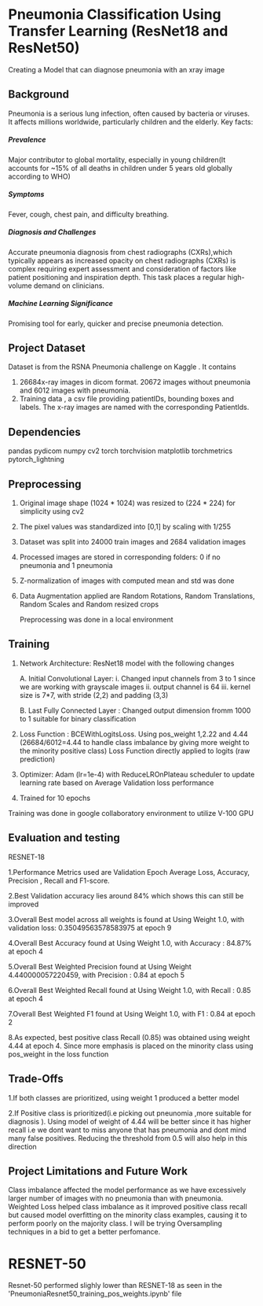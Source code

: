# Pneumonia Classification Using Transfer Learning (ResNet18 and ResNet50)
Creating a Model that can diagnose pneumonia with an xray image

## Background
Pneumonia is a serious lung infection, often caused by bacteria or viruses. It affects millions worldwide, particularly children and the elderly. Key facts:

##### Prevalence 
Major  contributor to global mortality, especially in young children(It accounts for ~15% of all deaths in children under 5 years old globally according to WHO)
##### Symptoms
Fever, cough, chest pain, and difficulty breathing.
##### Diagnosis and Challenges
Accurate pneumonia diagnosis from chest radiographs (CXRs),which typically appears as increased opacity on chest radiographs (CXRs) is complex requiring expert assessment and consideration of factors like patient positioning and inspiration depth. This task places a regular high-volume demand on clinicians.
##### Machine Learning Significance
Promising tool for early, quicker and precise pneumonia detection.

## Project Dataset
Dataset is from the RSNA Pneumonia challenge on Kaggle . It contains 
1. 26684x-ray images in dicom format.  20672 images without pneumonia and 6012 images with pneumonia. 
2. Training data , a csv file providing patientIDs, bounding boxes and labels.
The x-ray images are named with the corresponding PatientIds.

## Dependencies
pandas
pydicom
numpy
cv2
torch
torchvision
matplotlib
torchmetrics
pytorch_lightning

## Preprocessing 
1. Original image shape (1024 * 1024) was resized to (224 * 224) for simplicity using cv2
2. The pixel values was standardized into [0,1] by scaling with 1/255
4. Dataset was split into 24000 train images and 2684 validation images
5. Processed images are stored in corresponding folders: 0 if no pneumonia and 1 pneumonia
6. Z-normalization of images with computed mean and std was done
7. Data Augmentation applied are Random Rotations, Random Translations, Random Scales and Random resized crops

   Preprocessing was done in a local environment 

   

## Training
1. Network Architecture: ResNet18 model with the following changes
   
      A. Initial Convolutional Layer:
       i. Changed input channels from 3 to 1 since we are working with grayscale images
       ii. output channel is 64
       iii. kernel size is 7*7, with stride (2,2) and padding (3,3)
   
      B. Last Fully Connected Layer : Changed output dimension fromm 1000 to 1 suitable for binary classification
   
3. Loss Function : BCEWithLogitsLoss. Using pos_weight 1,2.22 and 4.44 (26684/6012=4.44 to handle class imbalance by giving more weight to the minority positive class)
   Loss Function directly applied to logits (raw prediction)
      
4. Optimizer: Adam (lr=1e-4) with ReduceLROnPlateau scheduler to update learning rate based on Average Validation loss performance
5. Trained for 10 epochs
   
Training was done in google collaboratory environment to utilize V-100 GPU 

## Evaluation and testing

RESNET-18

1.Performance Metrics used are Validation Epoch Average Loss, Accuracy, Precision , Recall and F1-score.

2.Best Validation accuracy lies around 84% which shows this can still be improved

3.Overall Best model across all weights is found at Using Weight 1.0, with validation loss: 0.35049563578583975 at epoch 9

4.Overall Best Accuracy found at Using Weight 1.0, with Accuracy : 84.87% at epoch 4

5.Overall Best Weighted Precision found at Using Weight 4.440000057220459, with Precision : 0.84 at epoch 5

6.Overall Best Weighted Recall found at Using Weight 1.0, with Recall : 0.85 at epoch 4 

7.Overall Best Weighted F1 found at Using Weight 1.0, with F1 : 0.84 at epoch 2

8.As expected, best positive class Recall (0.85) was obtained using weight 4.44 at epoch 4. Since more emphasis is placed on the minority class using pos_weight 
  in the loss function



## Trade-Offs
1.If both classes are prioritized, using weight 1 produced a better model

2.If Positive class is prioritized(i.e picking out pneunomia ,more suitable for diagnosis ). Using model of weight of 4.44  will be better since it has higher recall i.e we dont want to miss anyone that has pneumonia and dont mind many false positives. Reducing the threshold from 0.5 will also help in this direction


## Project Limitations and Future Work
Class imbalance affected the model performance as we have excessively larger number of images with no pneumonia than with pneumonia. 
Weighted Loss helped class imbalance as it improved positive class recall but caused model overfitting on the minority class examples, causing it to perform poorly on the majority class.
I will be trying Oversampling techniques in a bid to get a better perfomance. 


# RESNET-50

Resnet-50 performed slighly lower than RESNET-18 as seen in the 'PneumoniaResnet50_training_pos_weights.ipynb' file




